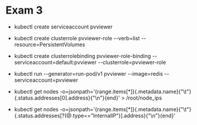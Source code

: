 # Exam 3
* kubectl create serviceaccount pvviewer
* kubectl create clusterrole pvviewer-role --verb=list --resource=PersistentVolumes
* kubectl create clusterrolebinding pvviewer-role-binding --serviceaccount=default:pvviewer --clusterrole=pvviewer-role
* kubectl run --generator=run-pod/v1 pvviewer --image=redis --serviceaccount=pvviewer

* kubectl get nodes -o=jsonpath='{range.items[*]}{.metadata.name}{"\t"}{.status.addresses[0].address}{"\n"}{end}' > /root/node_ips

* kubectl get nodes -o=jsonpath='{range.items[*]}{.metadata.name}{"\t"}{.status.addresses[?(@.type=="InternalIP")].address}{"\n"}{end}'